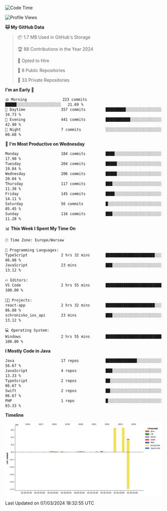 <!--START_SECTION:waka-->
![Code Time](http://img.shields.io/badge/Code%20Time-174%20hrs%204%20mins-blue)

![Profile Views](http://img.shields.io/badge/Profile%20Views-0-blue)

**🐱 My GitHub Data** 

> 📦 1.7 MB Used in GitHub's Storage 
 > 
> 🏆 88 Contributions in the Year 2024
 > 
> 💼 Opted to Hire
 > 
> 📜 8 Public Repositories 
 > 
> 🔑 33 Private Repositories 
 > 
**I'm an Early 🐤** 

```text
🌞 Morning                223 commits         █████░░░░░░░░░░░░░░░░░░░░   21.69 % 
🌆 Daytime                357 commits         █████████░░░░░░░░░░░░░░░░   34.73 % 
🌃 Evening                441 commits         ███████████░░░░░░░░░░░░░░   42.90 % 
🌙 Night                  7 commits           ░░░░░░░░░░░░░░░░░░░░░░░░░   00.68 % 
```
📅 **I'm Most Productive on Wednesday** 

```text
Monday                   184 commits         ████░░░░░░░░░░░░░░░░░░░░░   17.90 % 
Tuesday                  204 commits         █████░░░░░░░░░░░░░░░░░░░░   19.84 % 
Wednesday                206 commits         █████░░░░░░░░░░░░░░░░░░░░   20.04 % 
Thursday                 117 commits         ███░░░░░░░░░░░░░░░░░░░░░░   11.38 % 
Friday                   145 commits         ████░░░░░░░░░░░░░░░░░░░░░   14.11 % 
Saturday                 56 commits          █░░░░░░░░░░░░░░░░░░░░░░░░   05.45 % 
Sunday                   116 commits         ███░░░░░░░░░░░░░░░░░░░░░░   11.28 % 
```


📊 **This Week I Spent My Time On** 

```text
🕑︎ Time Zone: Europe/Warsaw

💬 Programming Languages: 
TypeScript               2 hrs 32 mins       ██████████████████████░░░   86.88 % 
JavaScript               23 mins             ███░░░░░░░░░░░░░░░░░░░░░░   13.12 % 

🔥 Editors: 
VS Code                  2 hrs 55 mins       █████████████████████████   100.00 % 

🐱‍💻 Projects: 
react-app                2 hrs 32 mins       ██████████████████████░░░   86.88 % 
schronisko_ios_api       23 mins             ███░░░░░░░░░░░░░░░░░░░░░░   13.12 % 

💻 Operating System: 
Windows                  2 hrs 55 mins       █████████████████████████   100.00 % 
```

**I Mostly Code in Java** 

```text
Java                     17 repos            ██████████████░░░░░░░░░░░   56.67 % 
JavaScript               4 repos             ███░░░░░░░░░░░░░░░░░░░░░░   13.33 % 
TypeScript               2 repos             ██░░░░░░░░░░░░░░░░░░░░░░░   06.67 % 
Swift                    2 repos             ██░░░░░░░░░░░░░░░░░░░░░░░   06.67 % 
PHP                      1 repo              █░░░░░░░░░░░░░░░░░░░░░░░░   03.33 % 
```



**Timeline**

![Lines of Code chart](https://raw.githubusercontent.com/KuaQ/KuaQ/main/assets/bar_graph.png)


 Last Updated on 07/03/2024 18:32:55 UTC
<!--END_SECTION:waka-->
